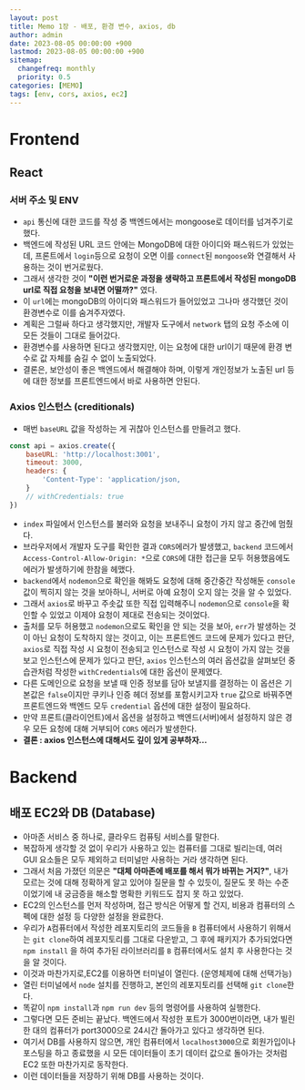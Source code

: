 ```yaml
---
layout: post
title: Memo 1장 - 배포, 환경 변수, axios, db
author: admin
date: 2023-08-05 00:00:00 +900
lastmod: 2023-08-05 00:00:00 +900
sitemap:
  changefreq: monthly
  priority: 0.5
categories: [MEMO]
tags: [env, cors, axios, ec2]
---
```


# Frontend

## React

### 서버 주소 및 ENV

- `api` 통신에 대한 코드를 작성 중 백엔드에서는 mongoose로 데이터를 넘겨주기로 했다.
- 백엔드에 작성된 URL 코드 안에는 MongoDB에 대한 아이디와 패스워드가 있었는데, 프론트에서 `login`등으로 요청이 오면 이를 `connect`된 `mongoose`와 연결해서 사용하는 것이 번거로웠다.
- 그래서 생각한 것이 **"이런 번거로운 과정을 생략하고 프론트에서 작성된 mongoDB url로 직접 요청을 보내면 어떨까?"** 였다.
- 이 `url`에는 mongoDB의 아이디와 패스워드가 들어있었고 그나마 생각했던 것이 환경변수로 이를 숨겨주자였다.
- 계획은 그럴싸 하다고 생각했지만, 개발자 도구에서 `network` 탭의 요청 주소에 이 모든 것들이 그대로 들어갔다.
- 환경변수를 사용하면 된다고 생각했지만, 이는 요청에 대한 url이기 때문에 환경 변수로 값 자체를 숨길 수 없이 노출되었다.
- 결론은, 보안성이 좋은 백엔드에서 해결해야 하며, 이렇게 개인정보가 노출된 url 등에 대한 정보를 프론트엔드에서 바로 사용하면 안된다.

### Axios 인스턴스 (creditionals)

- 매번 `baseURL` 값을 작성하는 게 귀찮아 인스턴스를 만들려고 했다.

```js
const api = axios.create({
    baseURL: 'http://localhost:3001',
    timeout: 3000,
    headers: {
        'Content-Type': 'application/json,
    }
    // withCredentials: true
})
```

- `index` 파일에서 인스턴스를 불러와 요청을 보내주니 요청이 가지 않고 중간에 멈췄다.
- 브라우저에서 개발자 도구를 확인한 결과 `CORS`에러가 발생했고, `backend` 코드에서 `Access-Control-Allow-Origin: *`으로 `CORS`에 대한 접근을 모두 허용했음에도 에러가 발생하기에 한참을 헤맸다.
- `backend`에서 `nodemon`으로 확인을 해봐도 요청에 대해 중간중간 작성해둔 `console`값이 찍히지 않는 것을 보아하니, 서버로 아예 요청이 오지 않는 것을 알 수 있었다.
- 그래서 `axios`로 바꾸고 주솟값 또한 직접 입력해주니 `nodemon`으로 `console`을 확인할 수 있었고 이제야 요청이 제대로 전송되는 것이었다.
- 출처를 모두 허용했고 `nodemon`으로도 확인을 안 되는 것을 보아, `err`가 발생하는 것이 아닌 요청이 도착하지 않는 것이고, 이는 프론트엔드 코드에 문제가 있다고 판단, `axios`로 직접 작성 시 요청이 전송되고 인스턴스로 작성 시 요청이 가지 않는 것을 보고 인스턴스에 문제가 있다고 판단, `axios` 인스턴스의 여러 옵션값을 살펴보던 중 습관처럼 작성한 `withCredentials`에 대한 옵션이 문제였다.
- 다른 도메인으로 요청을 보낼 때 인증 정보를 담아 보낼지를 결정하는 이 옵션은 기본값은 `false`이지만 쿠키나 인증 헤더 정보를 포함시키고자 `true` 값으로 바꿔주면 프론트엔드와 백엔드 모두 `credential` 옵션에 대한 설정이 필요하다.
- 만약 프론트(클라이언트)에서 옵션을 설정하고 백엔드(서버)에서 설정하지 않은 경우 모든 요청에 대해 거부되어 `CORS` 에러가 발생한다.
- **결론 : axios 인스턴스에 대해서도 깊이 있게 공부하자...**

# Backend

## 배포 EC2와 DB (Database)

- 아마존 서비스 중 하나로, 클라우드 컴퓨팅 서비스를 말한다.
- 복잡하게 생각할 것 없이 우리가 사용하고 있는 컴퓨터를 그대로 빌리는데, 여러 GUI 요소들은 모두 제외하고 터미널만 사용하는 거라 생각하면 된다.
- 그래서 처음 가졌던 의문은 **"대체 아마존에 배포를 해서 뭐가 바뀌는 거지?"**, 내가 모르는 것에 대해 정확하게 알고 있어야 질문을 할 수 있듯이, 질문도 못 하는 수준이었기에 내 궁금증을 해소할 명확한 키워드도 잡지 못 하고 있었다.
- EC2의 인스턴스를 먼저 작성하며, 접근 방식은 어떻게 할 건지, 비용과 컴퓨터의 스펙에 대한 설정 등 다양한 설정을 완료한다.
- 우리가 `A`컴퓨터에서 작성한 레포지토리의 코드들을 `B` 컴퓨터에서 사용하기 위해서는 `git clone`하여 레포지토리를 그대로 다운받고, 그 후에 패키지가 추가되었다면 `npm install` 을 하여 추가된 라이브러리를 `B` 컴퓨터에서도 설치 후 사용한다는 것을 알 것이다.
- 이것과 마찬가지로,EC2를 이용하면 터미널이 열린다. (운영체제에 대해 선택가능)
- 열린 터미널에서 `node` 설치를 진행하고, 본인의 레포지토리를 선택해 `git clone`한다.
- 똑같이 `npm install`과 `npm run dev` 등의 명령어를 사용하여 실행한다.
- 그렇다면 모든 준비는 끝났다. 백엔드에서 작성한 포트가 3000번이라면, 내가 빌린 한 대의 컴퓨터가 port3000으로 24시간 돌아가고 있다고 생각하면 된다.
- 여기서 DB를 사용하지 않으면, 개인 컴퓨터에서 `localhost3000`으로 회원가입이나 포스팅을 하고 종료했을 시 모든 데이터들이 초기 데이터 값으로 돌아가는 것처럼 EC2 또한 마찬가지로 동작한다.
- 이런 데이터들을 저장하기 위해 DB를 사용하는 것이다.
